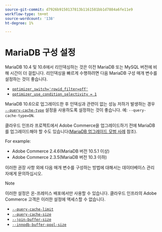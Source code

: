 ```yaml
---
source-git-commit: d7926b9150137813b1161581bb1d7884a6fe11e9
workflow-type: tm+mt
source-wordcount: '138'
ht-degree: 1%

---
```

# MariaDB 구성 설정

MariaDB 10.4 및 10.6에서 리인덱싱하는 것은 이전 MariaDB 또는 MySQL 버전에 비해 시간이 더 걸립니다. 리인덱싱을 빠르게 수행하려면 다음 MariaDB 구성 매개 변수를 설정하는 것이 좋습니다.

* [`optimizer_switch='rowid_filter=off'`](https://mariadb.com/kb/en/optimizer-switch/)
* [`optimizer_use_condition_selectivity = 1`](https://mariadb.com/products/skysql/docs/reference/es/system-variables/optimizer_use_condition_selectivity/)

MariaDB 10.6으로 업그레이드한 후 인덱싱과 관련이 없는 성능 저하가 발생하는 경우 [`--query-cache-type`](https://mariadb.com/kb/en/server-system-variables/#query_cache_type) 설정을 사용하도록 설정하는 것이 좋습니다. 예: `--query-cache-type=ON`.

클라우드 인프라 프로젝트에서 Adobe Commerce을 업그레이드하기 전에 MariaDB를 업그레이드해야 할 수도 있습니다([MariaDB 업그레이드 모범 사례](../implementation-playbook/best-practices/maintenance/mariadb-upgrade.md) 참조).

For example:

* Adobe Commerce 2.4.6(MariaDB 버전 10.5.1 이상)
* Adobe Commerce 2.3.5(MariaDB 버전 10.3 이하)

이러한 권장 사항 외에 다음 매개 변수를 구성하는 방법에 대해서는 데이터베이스 관리자에게 문의하십시오.

>[!NOTE]
>
>이러한 설정은 온-프레미스 배포에서만 사용할 수 있습니다. 클라우드 인프라의 Adobe Commerce 고객은 이러한 설정에 액세스할 수 없습니다.

* [`--query-cache-limit`](https://mariadb.com/kb/en/server-system-variables/#query_cache_limit)
* [`--query-cache-size`](https://mariadb.com/kb/en/server-system-variables/#query_cache_size)
* [`--join-buffer-size`](https://mariadb.com/kb/en/server-system-variables/#join_buffer_size)
* [`--innodb-buffer-pool-size`](https://mariadb.com/kb/en/innodb-buffer-pool/#innodb_buffer_pool_size)
